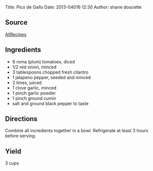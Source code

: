 Title: Pico de Gallo
Date: 2013-04016 12:30
Author: shane doucette

## Source
[AllRecipes](http://allrecipes.com/Recipe/Pico-de-Gallo-3/Detail.aspx)

## Ingredients
+ 6 roma (plum) tomatoes, diced
+ 1/2 red onion, minced
+ 3 tablespoons chopped fresh cilantro
+ 1 jalapeno pepper, seeded and minced
+ 2 limes, juiced
+ 1 clove garlic, minced
+ 1 pinch garlic powder
+ 1 pinch ground cumin
+ salt and ground black pepper to taste

## Directions
Combine all incredients together in a bowl. Refrigerate at least 3 hours before serving.

## Yield
3 cups

